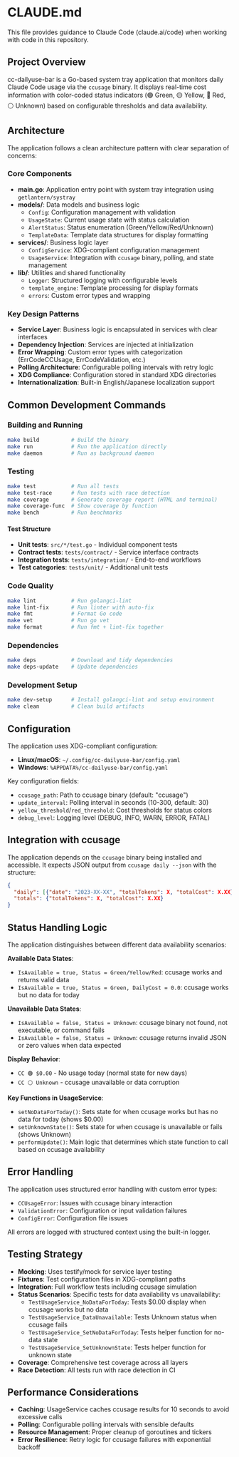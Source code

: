 # CLAUDE.md

This file provides guidance to Claude Code (claude.ai/code) when working with code in this repository.

## Project Overview

cc-dailyuse-bar is a Go-based system tray application that monitors daily Claude Code usage via the `ccusage` binary. It displays real-time cost information with color-coded status indicators (🟢 Green, 🟡 Yellow, 🔴 Red, ⚪️ Unknown) based on configurable thresholds and data availability.

## Architecture

The application follows a clean architecture pattern with clear separation of concerns:

### Core Components

- **main.go**: Application entry point with system tray integration using `getlantern/systray`
- **models/**: Data models and business logic
  - `Config`: Configuration management with validation
  - `UsageState`: Current usage state with status calculation
  - `AlertStatus`: Status enumeration (Green/Yellow/Red/Unknown)
  - `TemplateData`: Template data structures for display formatting
- **services/**: Business logic layer
  - `ConfigService`: XDG-compliant configuration management
  - `UsageService`: Integration with `ccusage` binary, polling, and state management
- **lib/**: Utilities and shared functionality
  - `Logger`: Structured logging with configurable levels
  - `template_engine`: Template processing for display formats
  - `errors`: Custom error types and wrapping

### Key Design Patterns

- **Service Layer**: Business logic is encapsulated in services with clear interfaces
- **Dependency Injection**: Services are injected at initialization
- **Error Wrapping**: Custom error types with categorization (ErrCodeCCUsage, ErrCodeValidation, etc.)
- **Polling Architecture**: Configurable polling intervals with retry logic
- **XDG Compliance**: Configuration stored in standard XDG directories
- **Internationalization**: Built-in English/Japanese localization support

## Common Development Commands

### Building and Running
```bash
make build          # Build the binary
make run            # Run the application directly
make daemon         # Run as background daemon
```

### Testing
```bash
make test           # Run all tests
make test-race      # Run tests with race detection
make coverage       # Generate coverage report (HTML and terminal)
make coverage-func  # Show coverage by function
make bench          # Run benchmarks
```

#### Test Structure
- **Unit tests**: `src/*/test.go` - Individual component tests
- **Contract tests**: `tests/contract/` - Service interface contracts  
- **Integration tests**: `tests/integration/` - End-to-end workflows
- **Test categories**: `tests/unit/` - Additional unit tests

### Code Quality
```bash
make lint           # Run golangci-lint
make lint-fix       # Run linter with auto-fix
make fmt            # Format Go code
make vet            # Run go vet
make format         # Run fmt + lint-fix together
```

### Dependencies
```bash
make deps           # Download and tidy dependencies
make deps-update    # Update dependencies
```

### Development Setup
```bash
make dev-setup      # Install golangci-lint and setup environment
make clean          # Clean build artifacts
```

## Configuration

The application uses XDG-compliant configuration:
- **Linux/macOS**: `~/.config/cc-dailyuse-bar/config.yaml`
- **Windows**: `%APPDATA%/cc-dailyuse-bar/config.yaml`

Key configuration fields:
- `ccusage_path`: Path to ccusage binary (default: "ccusage")
- `update_interval`: Polling interval in seconds (10-300, default: 30)
- `yellow_threshold`/`red_threshold`: Cost thresholds for status colors
- `debug_level`: Logging level (DEBUG, INFO, WARN, ERROR, FATAL)

## Integration with ccusage

The application depends on the `ccusage` binary being installed and accessible. It expects JSON output from `ccusage daily --json` with the structure:
```json
{
  "daily": [{"date": "2023-XX-XX", "totalTokens": X, "totalCost": X.XX}],
  "totals": {"totalTokens": X, "totalCost": X.XX}
}
```

## Status Handling Logic

The application distinguishes between different data availability scenarios:

**Available Data States**:
- `IsAvailable = true, Status = Green/Yellow/Red`: ccusage works and returns valid data
- `IsAvailable = true, Status = Green, DailyCost = 0.0`: ccusage works but no data for today

**Unavailable Data States**:  
- `IsAvailable = false, Status = Unknown`: ccusage binary not found, not executable, or command fails
- `IsAvailable = false, Status = Unknown`: ccusage returns invalid JSON or zero values when data expected

**Display Behavior**:
- `CC 🟢 $0.00` - No usage today (normal state for new days)
- `CC ⚪️ Unknown` - ccusage unavailable or data corruption

**Key Functions in UsageService**:
- `setNoDataForToday()`: Sets state for when ccusage works but has no data for today (shows $0.00)
- `setUnknownState()`: Sets state for when ccusage is unavailable or fails (shows Unknown)
- `performUpdate()`: Main logic that determines which state function to call based on ccusage availability

## Error Handling

The application uses structured error handling with custom error types:
- `CCUsageError`: Issues with ccusage binary interaction
- `ValidationError`: Configuration or input validation failures
- `ConfigError`: Configuration file issues

All errors are logged with structured context using the built-in logger.

## Testing Strategy

- **Mocking**: Uses testify/mock for service layer testing
- **Fixtures**: Test configuration files in XDG-compliant paths
- **Integration**: Full workflow tests including ccusage simulation
- **Status Scenarios**: Specific tests for data availability vs unavailability:
  - `TestUsageService_NoDataForToday`: Tests $0.00 display when ccusage works but no data
  - `TestUsageService_DataUnavailable`: Tests Unknown status when ccusage fails
  - `TestUsageService_SetNoDataForToday`: Tests helper function for no-data state
  - `TestUsageService_SetUnknownState`: Tests helper function for unknown state
- **Coverage**: Comprehensive test coverage across all layers
- **Race Detection**: All tests run with race detection in CI

## Performance Considerations

- **Caching**: UsageService caches ccusage results for 10 seconds to avoid excessive calls
- **Polling**: Configurable polling intervals with sensible defaults
- **Resource Management**: Proper cleanup of goroutines and tickers
- **Error Resilience**: Retry logic for ccusage failures with exponential backoff